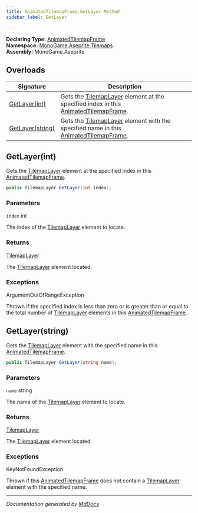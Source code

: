 ```yaml
---
title: AnimatedTilemapFrame.GetLayer Method
sidebar_label: GetLayer

---
```


**Declaring Type:** [AnimatedTilemapFrame](../)  
**Namespace:** [MonoGame.Aseprite.Tilemaps](../../)  
**Assembly:** MonoGame.Aseprite

## Overloads

| Signature                           | Description                                                                                                                       |
| ----------------------------------- | --------------------------------------------------------------------------------------------------------------------------------- |
| [GetLayer(int)](#getlayerint)       | Gets the [TilemapLayer](../../TilemapLayer/) element at the specified index in this [AnimatedTilemapFrame](../).  |
| [GetLayer(string)](#getlayerstring) | Gets the [TilemapLayer](../../TilemapLayer/) element with the specified name in this [AnimatedTilemapFrame](../). |

## GetLayer(int)

Gets the [TilemapLayer](../../TilemapLayer/) element at the specified index in this [AnimatedTilemapFrame](../).

```csharp
public TilemapLayer GetLayer(int index);
```

### Parameters

`index`  int

The index of the [TilemapLayer](../../TilemapLayer/) element to locate.

### Returns

[TilemapLayer](../../TilemapLayer/)

The [TilemapLayer](../../TilemapLayer/) element located.

### Exceptions

ArgumentOutOfRangeException

Thrown if the specified index is less than zero or is greater than or equal to the total number of [TilemapLayer](../../TilemapLayer/) elements in this [AnimatedTilemapFrame](../).

## GetLayer(string)

Gets the [TilemapLayer](../../TilemapLayer/) element with the specified name in this [AnimatedTilemapFrame](../).

```csharp
public TilemapLayer GetLayer(string name);
```

### Parameters

`name`  string

The name of the [TilemapLayer](../../TilemapLayer/) element to locate.

### Returns

[TilemapLayer](../../TilemapLayer/)

The [TilemapLayer](../../TilemapLayer/) element located.

### Exceptions

KeyNotFoundException

Thrown if this [AnimatedTilemapFrame](../) does not contain a [TilemapLayer](../../TilemapLayer/) element with the specified name.

___

*Documentation generated by [MdDocs](https://github.com/ap0llo/mddocs)*
